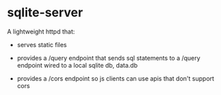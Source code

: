# sqlite-server

A lightweight httpd that:

- serves static files

- provides a /query endpoint that sends sql statements to a /query endpoint wired to a local sqlite db, data.db

- provides a /cors endpoint so js clients can use apis that don't support cors

